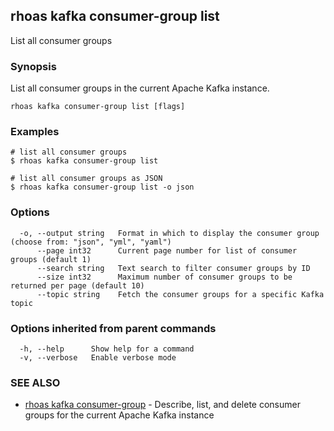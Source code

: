## rhoas kafka consumer-group list

List all consumer groups

### Synopsis

List all consumer groups in the current Apache Kafka instance.

```
rhoas kafka consumer-group list [flags]
```

### Examples

```
# list all consumer groups
$ rhoas kafka consumer-group list

# list all consumer groups as JSON
$ rhoas kafka consumer-group list -o json

```

### Options

```
  -o, --output string   Format in which to display the consumer group (choose from: "json", "yml", "yaml")
      --page int32      Current page number for list of consumer groups (default 1)
      --search string   Text search to filter consumer groups by ID
      --size int32      Maximum number of consumer groups to be returned per page (default 10)
      --topic string    Fetch the consumer groups for a specific Kafka topic
```

### Options inherited from parent commands

```
  -h, --help      Show help for a command
  -v, --verbose   Enable verbose mode
```

### SEE ALSO

* [rhoas kafka consumer-group](rhoas_kafka_consumer-group.md)	 - Describe, list, and delete consumer groups for the current Apache Kafka instance

